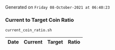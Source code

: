 Generated on `Friday 08-October-2021 at 06:40:23`

### Current to Target Coin Ratio
`current_coin_ratio.sh`

Date|Current|Target|Ratio
---|---|---|---
